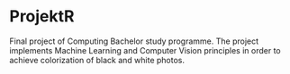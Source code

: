 # ProjektR

Final project of Computing Bachelor study programme. The project implements Machine Learning and Computer Vision principles in order to achieve colorization of 
black and white photos.
